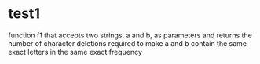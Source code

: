 # test1
function f1 that accepts two strings, a and b, as parameters and returns the number of character deletions required to make a and b contain the same exact letters in the same exact frequency
